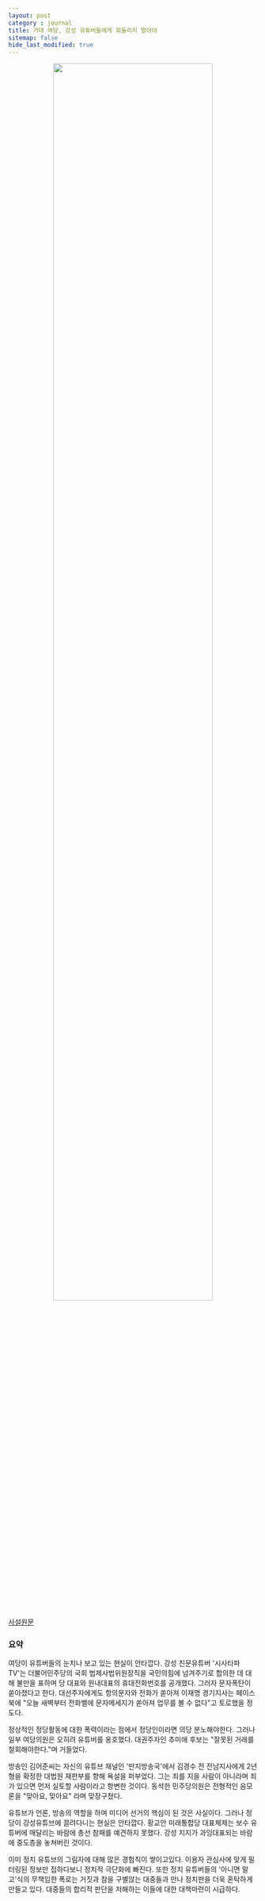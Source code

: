 ```yaml
---
layout: post
category : journal
title: 거대 여당, 강성 유튜버들에게 휘둘리지 말아야
sitemap: false
hide_last_modified: true
---
```

<p align="center">
<img src = "https://user-images.githubusercontent.com/23326843/127252433-140bd293-41d7-491a-81e1-ca4420848457.jpg" width="80%" />
</p>


[사설원문](https://news.joins.com/article/24114510)

### 요약

여당이 유튜버들의 눈치나 보고 있는 현실이 안타깝다. 강성 친문유튜버 '시사타파TV'는 더불어민주당의 국회 법제사법위원장직을 국민의힘에 넘겨주기로 합의한 데 대해 불만을 표하며 당 대표와 원내대표의 휴대전화번호를 공개했다. 그러자 문자폭탄이 쏟아졌다고 한다. 대선주자에게도 항의문자와 전화가 쏟아져 이재명 경기지사는 페이스북에 "오늘 새벽부터 전화벨에 문자메세지가 쏟아져 업무를 볼 수 없다"고 토로했을 정도다.

정상적인 정당활동에 대한 폭력이라는 점에서 정당인이라면 의당 분노해야한다. 그러나 일부 여당의원은 오히려 유튜버를 옹호했다. 대권주자인 추미애 후보는 "잘못된 거래를 철회해야한다."며 거들었다.

방송인 김어준씨는 자신의 유튜브 채널인 '딴지방송국'에서 김경수 전 전남지사에게 2년형을 확정한 대법원 재판부를 향해 욕설을 퍼부었다. 그는 죄를 지을 사람이 아니라며 죄가 있으면 먼저 실토할 사람이라고 항변한 것이다. 동석한 민주당의원은 전형적인 음모론을 "맞아요, 맞아요" 라며 맞장구쳤다.

유튜브가 언론, 방송의 역할을 하며 미디어 선거의 핵심이 된 것은 사실이다. 그러나 정당이 강성유튜브에 끌려다니는 현실은 안타깝다. 황교안 미래통합당 대표체제는 보수 유튜버에 매달리는 바람에 총선 참패를 예견하지 못했다. 강성 지지가 과잉대표되는 바람에 중도층을 놓쳐버린 것이다.

이미 정치 유튜브의 그림자에 대해 많은 경험칙이 쌓이고있다. 이용자 관심사에 맞게 필터링된 정보만 접하다보니 정치적 극단화에 빠진다. 또한 정치 유튜버들의 '아니면 말고'식의 무책임한 폭로는 거짓과 참을 구별않는 대중들과 만나 정치판을 더욱 혼탁하게 만들고 있다. 대중들의 합리적 판단을 저해하는 이들에 대한 대책마련이 시급하다.